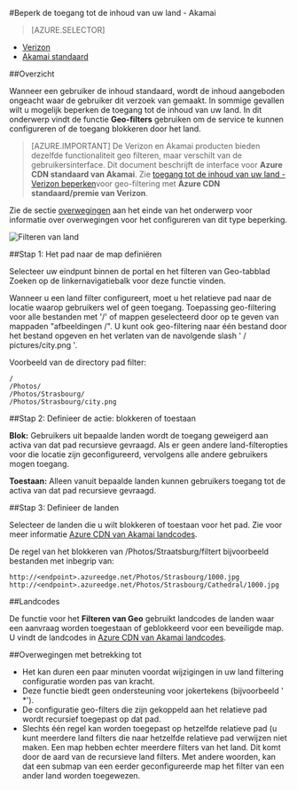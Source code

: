 <properties
    pageTitle="Beperk de toegang tot de inhoud van uw Azure CDN door land | Microsoft Azure"
    description="Informatie over het beperken van toegang tot uw Azure CDN-inhoud met de functie voor het filteren van Geo."
    services="cdn"
    documentationCenter=""
    authors="camsoper, rli"
    manager="akucer"
    editor=""/>

<tags
    ms.service="cdn"
    ms.workload="tbd"
    ms.tgt_pltfrm="na"
    ms.devlang="na"
    ms.topic="article"
    ms.date="10/14/2016"
    ms.author="Lichard"/>

#<a name="restrict-access-to-your-content-by-country---akamai"></a>Beperk de toegang tot de inhoud van uw land - Akamai

> [AZURE.SELECTOR]
- [Verizon](cdn-restrict-access-by-country.md)
- [Akamai standaard](cdn-restrict-access-by-country-akamai.md)

##<a name="overview"></a>Overzicht

Wanneer een gebruiker de inhoud standaard, wordt de inhoud aangeboden ongeacht waar de gebruiker dit verzoek van gemaakt. In sommige gevallen wilt u mogelijk beperken de toegang tot de inhoud van uw land. In dit onderwerp vindt de functie **Geo-filters** gebruiken om de service te kunnen configureren of de toegang blokkeren door het land.

> [AZURE.IMPORTANT] De Verizon en Akamai producten bieden dezelfde functionaliteit geo filteren, maar verschilt van de gebruikersinterface. Dit document beschrijft de interface voor **Azure CDN standaard van Akamai**. Zie [toegang tot de inhoud van uw land - Verizon beperken](cdn-restrict-access-by-country.md)voor geo-filtering met **Azure CDN standaard/premie van Verizon**.

Zie de sectie [overwegingen](cdn-restrict-access-by-country.md#considerations) aan het einde van het onderwerp voor informatie over overwegingen voor het configureren van dit type beperking.  

![Filteren van land](./media/cdn-filtering/cdn-country-filtering-akamai.png)

##<a name="step-1-define-the-directory-path"></a>Stap 1: Het pad naar de map definiëren

Selecteer uw eindpunt binnen de portal en het filteren van Geo-tabblad Zoeken op de linkernavigatiebalk voor deze functie vinden.

Wanneer u een land filter configureert, moet u het relatieve pad naar de locatie waarop gebruikers wel of geen toegang. Toepassing geo-filtering voor alle bestanden met '/' of mappen geselecteerd door op te geven van mappaden "afbeeldingen /". U kunt ook geo-filtering naar één bestand door het bestand opgeven en het verlaten van de navolgende slash ' / pictures/city.png '.

Voorbeeld van de directory pad filter:

    /                                 
    /Photos/
    /Photos/Strasbourg/
    /Photos/Strasbourg/city.png

##<a name="step-2-define-the-action-block-or-allow"></a>Stap 2: Definieer de actie: blokkeren of toestaan

**Blok:** Gebruikers uit bepaalde landen wordt de toegang geweigerd aan activa van dat pad recursieve gevraagd. Als er geen andere land-filteropties voor die locatie zijn geconfigureerd, vervolgens alle andere gebruikers mogen toegang.

**Toestaan:** Alleen vanuit bepaalde landen kunnen gebruikers toegang tot de activa van dat pad recursieve gevraagd.

##<a name="step-3-define-the-countries"></a>Stap 3: Definieer de landen

Selecteer de landen die u wilt blokkeren of toestaan voor het pad. Zie voor meer informatie [Azure CDN van Akamai landcodes](https://msdn.microsoft.com/library/mt761717.aspx).

De regel van het blokkeren van /Photos/Straatsburg/filtert bijvoorbeeld bestanden met inbegrip van:

    http://<endpoint>.azureedge.net/Photos/Strasbourg/1000.jpg
    http://<endpoint>.azureedge.net/Photos/Strasbourg/Cathedral/1000.jpg


##<a name="country-codes"></a>Landcodes

De functie voor het **Filteren van Geo** gebruikt landcodes de landen waar een aanvraag worden toegestaan of geblokkeerd voor een beveiligde map. U vindt de landcodes in [Azure CDN van Akamai landcodes](https://msdn.microsoft.com/library/mt761717.aspx). 

##<a id="considerations"></a>Overwegingen met betrekking tot

- Het kan duren een paar minuten voordat wijzigingen in uw land filtering configuratie worden pas van kracht.
- Deze functie biedt geen ondersteuning voor jokertekens (bijvoorbeeld ' *').
- De configuratie geo-filters die zijn gekoppeld aan het relatieve pad wordt recursief toegepast op dat pad.
- Slechts één regel kan worden toegepast op hetzelfde relatieve pad (u kunt meerdere land filters die naar hetzelfde relatieve pad verwijzen niet maken. Een map hebben echter meerdere filters van het land. Dit komt door de aard van de recursieve land filters. Met andere woorden, kan dat een submap van een eerder geconfigureerde map het filter van een ander land worden toegewezen.


